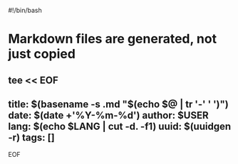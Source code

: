 #!/bin/bash
# Markdown files are generated, not just copied

tee << EOF
---
title: $(basename -s .md "$(echo $@ | tr '-' ' ')")
date: $(date +'%Y-%m-%d')
author: $USER
lang: $(echo $LANG | cut -d. -f1)
uuid: $(uuidgen -r)
tags: []
---
EOF
